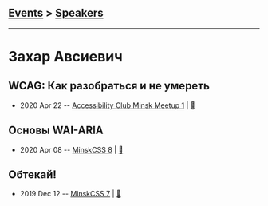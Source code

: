 ## [Events](../README.md) > [Speakers](../speakers.md)
---

# Захар Авсиевич

## WCAG: Как разобраться и не умереть
- 2020 Apr 22 -- [Accessibility Club Minsk Meetup 1](https://youtu.be/G74m6225RMQ)  | [:notebook:](https://zavsievich.github.io/wcag-presentation/)  
## Основы WAI-ARIA
- 2020 Apr 08 -- [MinskCSS 8](https://youtu.be/BRbR0wXhO38?t=3394)  | [:notebook:](https://zavsievich.github.io/ARIA)  
## Обтекай!
- 2019 Dec 12 -- [MinskCSS 7](https://www.youtube.com/watch?v=xQePyj_wwEQ)  | [:notebook:](https://zavsievich.github.io/FloatPres/)  
